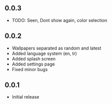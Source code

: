 ## 0.0.3
- TODO: Seen, Dont show again, color selection

## 0.0.2

- Wallpapers separated as random and latest
- Added language system (en, tr)
- Added splash screen
- Added settings page
- Fixed minor bugs

## 0.0.1

- Initial release